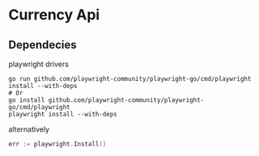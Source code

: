 # Currency Api

## Dependecies
playwright drivers
```
go run github.com/playwright-community/playwright-go/cmd/playwright install --with-deps
# Or
go install github.com/playwright-community/playwright-go/cmd/playwright
playwright install --with-deps
```
alternatively
```go
err := playwright.Install()
```
